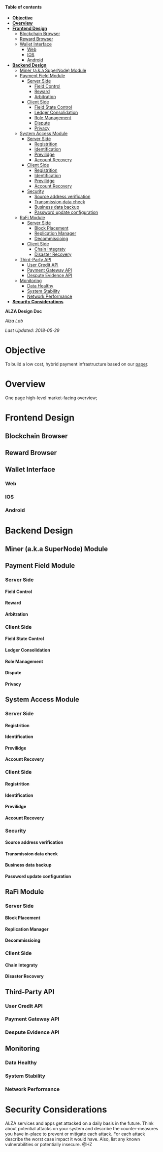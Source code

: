 #### Table of contents
- [**Objective**](#**Objective**)
- [**Overview**](#**Overview**)
- [**Frontend Design**](#**Frontend-Design**)
    - [Blockchain Browser](#Blockchain-Browser)
    - [Reward Browser](#Reward-Browser)
    - [Wallet Interface](#Wallet-Interface)
        - [Web](#Web)
        - [IOS](#IOS)
        - [Android](#Android)
- [**Backend Design**](#**Backend-Design**)
    - [Miner (a.k.a SuperNode) Module](#Miner-(a.k.a-SuperNode)-Module)
    - [Payment Field Module](#Payment-Field-Module)
        - [Server Side](#Server-Side)
            - [Field Control](#Field-Control)
            - [Reward](#Reward)
            - [Arbitration](#Arbitration)
        - [Client Side](#Client-Side)
            - [Field State Control](#Field-State-Control)
            - [Ledger Consolidation](#Ledger-Consolidation)
            - [Role Management](#Role-Management)
            - [Dispute](#Dispute)
            - [Privacy](#Privacy)
    - [System Access Module](#System-Access-Module)
        - [Server Side](#Server-Side)
            - [Registrition](#Registrition)
            - [Identification](#Identification)
            - [Previlidge](#Previlidge)
            - [Account Recovery](#Account-Recovery)
        - [Client Side](#Client-Side)
            - [Registrition](#Registrition)
            - [Identification](#Identification)
            - [Previlidge](#Previlidge)
            - [Account Recovery](#Account-Recovery)
        - [Security](#Security)
            - [Source address verification](#Source-address-verification)
            - [Transmission data check](#Transmission-data-check)
            - [Business data backup](#Business-data-backup)
            - [Password update configuration](#Password-update-configuration)
    - [RaFi Module](#RaFi-Module)
        - [Server Side](#Server-Side)
            - [Block Placement](#Block-Placement)
            - [Replication Manager](#Replication-Manager)
            - [Decommissioing](#Decommissioing)
        - [Client Side](#Client-Side)
            - [Chain Integraty](#Chain-Integraty)
            - [Disaster Recovery](#Disaster-Recovery)
    - [Third-Party API](#Third-Party-API)
        - [User Credit API](#User-Credit-API)
        - [Payment Gateway API](#Payment-Gateway-API)
        - [Despute Evidence API](#Despute-Evidence-API)
    - [Monitoring](#Monitoring)
        - [Data Healthy](#Data-Healthy)
        - [System Stability](#System-Stability)
        - [Network Performance](#Network-Performance)
- [**Security Considerations**](#**Security-Considerations**)

**ALZA Design Doc**

*Alza Lab*

*Last Updated: 2018-05-29*

# **Objective**

To build a low cost, hybrid payment infrastructure based on our [paper](https://arxiv.org/abs/1805.11510).

# **Overview**

One page high-level market-facing overview; 

# **Frontend Design**

## Blockchain Browser

## Reward Browser

## Wallet Interface

### Web

### IOS

### Android

# **Backend Design**

## Miner (a.k.a SuperNode) Module

## Payment Field Module

### Server Side

#### Field Control

#### Reward

#### Arbitration

### Client Side

#### Field State Control

#### Ledger Consolidation

#### Role Management

#### Dispute

#### Privacy

## System Access Module

### Server Side

#### Registrition

#### Identification

#### Previlidge

#### Account Recovery

### Client Side

#### Registrition

#### Identification

#### Previlidge

#### Account Recovery

### Security

#### Source address verification

#### Transmission data check

#### Business data backup

#### Password update configuration

## RaFi Module

### Server Side

#### Block Placement

#### Replication Manager

#### Decommissioing

### Client Side

#### Chain Integraty

#### Disaster Recovery

## Third-Party API

### User Credit API

### Payment Gateway API

### Despute Evidence API

## Monitoring

### Data Healthy 

### System Stability

### Network Performance

# **Security Considerations**

ALZA services and apps get attacked on a daily basis in the future. Think about potential attacks on your system and describe the counter-measures you have in-place to prevent or mitigate each attack. For each attack describe the worst case impact it would have. Also, list any known vulnerabilities or potentially insecure. @HZ
